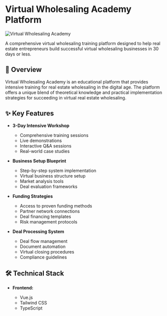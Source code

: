 # Virtual Wholesaling Academy Platform

![Virtual Wholesaling Academy](https://realestatewealthnetwork.com/vwa/)

A comprehensive virtual wholesaling training platform designed to help real estate entrepreneurs build successful virtual wholesaling businesses in 30 days or less.

## 🚀 Overview

Virtual Wholesaling Academy is an educational platform that provides intensive training for real estate wholesaling in the digital age. The platform offers a unique blend of theoretical knowledge and practical implementation strategies for succeeding in virtual real estate wholesaling.

## ✨ Key Features

- **3-Day Intensive Workshop**

  - Comprehensive training sessions
  - Live demonstrations
  - Interactive Q&A sessions
  - Real-world case studies

- **Business Setup Blueprint**

  - Step-by-step system implementation
  - Virtual business structure setup
  - Market analysis tools
  - Deal evaluation frameworks

- **Funding Strategies**

  - Access to proven funding methods
  - Partner network connections
  - Deal financing templates
  - Risk management protocols

- **Deal Processing System**
  - Deal flow management
  - Document automation
  - Virtual closing procedures
  - Compliance guidelines

## 🛠️ Technical Stack

- **Frontend:**

  - Vue.js
  - Tailwind CSS
  - TypeScript
